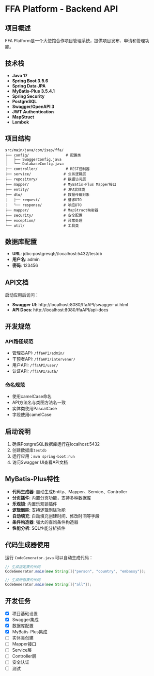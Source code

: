 # FFA Platform - Backend API

## 项目概述
FFA Platform是一个大使馆合作项目管理系统，提供项目发布、申请和管理功能。

## 技术栈
- **Java 17**
- **Spring Boot 3.5.6**
- **Spring Data JPA**
- **MyBatis-Plus 3.5.4.1**
- **Spring Security**
- **PostgreSQL**
- **Swagger/OpenAPI 3**
- **JWT Authentication**
- **MapStruct**
- **Lombok**

## 项目结构
```
src/main/java/com/isep/ffa/
├── config/                 # 配置类
│   ├── SwaggerConfig.java
│   └── DatabaseConfig.java
├── controller/             # REST控制器
├── service/               # 业务逻辑层
├── repository/            # 数据访问层
├── mapper/                # MyBatis-Plus Mapper接口
├── entity/                # JPA实体类
├── dto/                   # 数据传输对象
│   ├── request/           # 请求DTO
│   └── response/          # 响应DTO
├── mapper/                # MapStruct映射器
├── security/              # 安全配置
├── exception/             # 异常处理
└── util/                  # 工具类
```

## 数据库配置
- **URL**: jdbc:postgresql://localhost:5432/testdb
- **用户名**: admin
- **密码**: 123456

## API文档
启动应用后访问：
- **Swagger UI**: http://localhost:8080/ffaAPI/swagger-ui.html
- **API Docs**: http://localhost:8080/ffaAPI/api-docs

## 开发规范

### API路径规范
- 管理员API: `/ffaAPI/admin/`
- 干预者API: `/ffaAPI/intervener/`
- 用户API: `/ffaAPI/user/`
- 认证API: `/ffaAPI/auth/`

### 命名规范
- 使用camelCase命名
- API方法名与类图方法名一致
- 实体类使用PascalCase
- 字段使用camelCase

## 启动说明
1. 确保PostgreSQL数据库运行在localhost:5432
2. 创建数据库`testdb`
3. 运行应用：`mvn spring-boot:run`
4. 访问Swagger UI查看API文档

## MyBatis-Plus特性
- **代码生成器**: 自动生成Entity、Mapper、Service、Controller
- **分页插件**: 内置分页功能，支持多种数据库
- **乐观锁**: 内置乐观锁插件
- **逻辑删除**: 支持逻辑删除功能
- **自动填充**: 自动填充创建时间、修改时间等字段
- **条件构造器**: 强大的查询条件构造器
- **性能分析**: SQL性能分析插件

## 代码生成器使用
运行 `CodeGenerator.java` 可以自动生成代码：
```java
// 生成指定表的代码
CodeGenerator.main(new String[]{"person", "country", "embassy"});

// 生成所有表的代码
CodeGenerator.main(new String[]{"all"});
```

## 开发任务
- [x] 项目基础设置
- [x] Swagger集成
- [x] 数据库配置
- [x] MyBatis-Plus集成
- [ ] 实体类创建
- [ ] Mapper接口
- [ ] Service层
- [ ] Controller层
- [ ] 安全认证
- [ ] 测试

